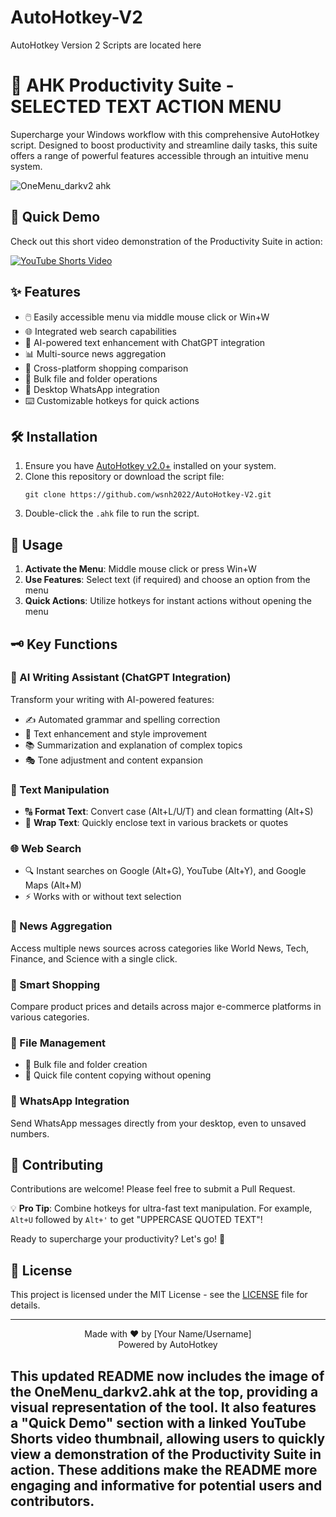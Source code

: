 # AutoHotkey-V2
AutoHotkey Version 2 Scripts are located here

# 🚀 AHK Productivity Suite - SELECTED TEXT ACTION MENU 

Supercharge your Windows workflow with this comprehensive AutoHotkey script. Designed to boost productivity and streamline daily tasks, this suite offers a range of powerful features accessible through an intuitive menu system.

![OneMenu_darkv2 ahk](https://github.com/user-attachments/assets/c422e2e6-06b2-43c0-902c-ab40cee14756)

## 🎥 Quick Demo

Check out this short video demonstration of the Productivity Suite in action:

[![YouTube Shorts Video](https://img.youtube.com/vi/aagzxVRo4I0/0.jpg)](https://www.youtube.com/shorts/aagzxVRo4I0)

## ✨ Features

- 🖱️ Easily accessible menu via middle mouse click or Win+W
- 🌐 Integrated web search capabilities
- 🤖 AI-powered text enhancement with ChatGPT integration
- 📊 Multi-source news aggregation
- 🛒 Cross-platform shopping comparison
- 📁 Bulk file and folder operations
- 💬 Desktop WhatsApp integration
- ⌨️ Customizable hotkeys for quick actions

## 🛠️ Installation

1. Ensure you have [AutoHotkey v2.0+](https://www.autohotkey.com/) installed on your system.
2. Clone this repository or download the script file:
   ```
   git clone https://github.com/wsnh2022/AutoHotkey-V2.git
   ```
3. Double-click the `.ahk` file to run the script.

## 🎯 Usage

1. **Activate the Menu**: Middle mouse click or press Win+W
2. **Use Features**: Select text (if required) and choose an option from the menu
3. **Quick Actions**: Utilize hotkeys for instant actions without opening the menu

## 🗝️ Key Functions

### 🤖 AI Writing Assistant (ChatGPT Integration)
Transform your writing with AI-powered features:
- ✍️ Automated grammar and spelling correction
- 💎 Text enhancement and style improvement
- 📚 Summarization and explanation of complex topics
- 🎭 Tone adjustment and content expansion

### 📝 Text Manipulation
- 🔠 **Format Text**: Convert case (Alt+L/U/T) and clean formatting (Alt+S)
- 🔣 **Wrap Text**: Quickly enclose text in various brackets or quotes

### 🌐 Web Search
- 🔍 Instant searches on Google (Alt+G), YouTube (Alt+Y), and Google Maps (Alt+M)
- ⚡ Works with or without text selection

### 📰 News Aggregation
Access multiple news sources across categories like World News, Tech, Finance, and Science with a single click.

### 🛒 Smart Shopping
Compare product prices and details across major e-commerce platforms in various categories.

### 📂 File Management
- 📁 Bulk file and folder creation
- 📄 Quick file content copying without opening

### 💬 WhatsApp Integration
Send WhatsApp messages directly from your desktop, even to unsaved numbers.

## 👥 Contributing

Contributions are welcome! Please feel free to submit a Pull Request.

💡 **Pro Tip**: Combine hotkeys for ultra-fast text manipulation. For example, `Alt+U` followed by `Alt+'` to get "UPPERCASE QUOTED TEXT"!

Ready to supercharge your productivity? Let's go! 🚀

## 📄 License

This project is licensed under the MIT License - see the [LICENSE](LICENSE) file for details.

---

<p align="center">
  Made with ❤️ by [Your Name/Username]
  <br>
  Powered by AutoHotkey
</p>

This updated README now includes the image of the OneMenu_darkv2.ahk at the top, providing a visual representation of the tool. It also features a "Quick Demo" section with a linked YouTube Shorts video thumbnail, allowing users to quickly view a demonstration of the Productivity Suite in action. These additions make the README more engaging and informative for potential users and contributors.
---
